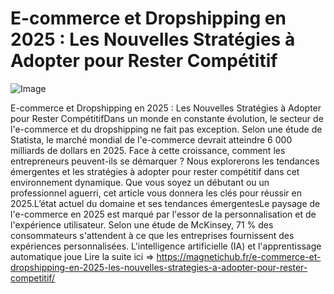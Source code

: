 # E-commerce et Dropshipping en 2025 : Les Nouvelles Stratégies à Adopter pour Rester Compétitif

![Image](https://images.pexels.com/photos/230544/pexels-photo-230544.jpeg?auto=compress&cs=tinysrgb&h=650&w=940)

E-commerce et Dropshipping en 2025 : Les Nouvelles Stratégies à Adopter pour Rester CompétitifDans un monde en constante évolution, le secteur de l'e-commerce et du dropshipping ne fait pas exception. Selon une étude de Statista, le marché mondial de l'e-commerce devrait atteindre 6 000 milliards de dollars en 2025. Face à cette croissance, comment les entrepreneurs peuvent-ils se démarquer ? Nous explorerons les tendances émergentes et les stratégies à adopter pour rester compétitif dans cet environnement dynamique. Que vous soyez un débutant ou un professionnel aguerri, cet article vous donnera les clés pour réussir en 2025.L’état actuel du domaine et ses tendances émergentesLe paysage de l'e-commerce en 2025 est marqué par l'essor de la personnalisation et de l'expérience utilisateur. Selon une étude de McKinsey, 71 % des consommateurs s'attendent à ce que les entreprises fournissent des expériences personnalisées. L'intelligence artificielle (IA) et l'apprentissage automatique joue Lire la suite ici => https://magnetichub.fr/e-commerce-et-dropshipping-en-2025-les-nouvelles-strategies-a-adopter-pour-rester-competitif/
